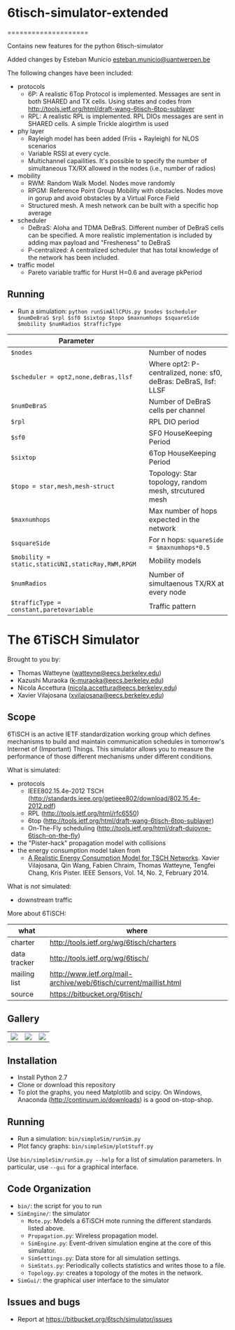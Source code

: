 # 6tisch-simulator-extended
====================

Contains new features for the python 6tisch-simulator 

Added changes by Esteban Municio <esteban.municio@uantwerpen.be>

The following changes have been included:
* protocols
	* 6P: A realistic 6Top Protocol is implemented. Messages are sent in both SHARED and TX cells. 
	  Using states and codes from http://tools.ietf.org/html/draft-wang-6tisch-6top-sublayer
	* RPL: A realistic RPL is implemented. RPL DIOs messages are sent in SHARED cells. A simple Trickle alogirthm is used
* phy layer
	* Rayleigh model has been added (Friis + Rayleigh) for NLOS scenarios
	* Variable RSSI at every cycle. 
	* Multichannel capailities. It's possible to specify the number of simultaneous TX/RX allowed in the nodes (i.e., number of radios)
* mobility
	* RWM: Random Walk Model. Nodes move randomly
	* RPGM: Reference Point Group Mobility with obstacles. Nodes move in gorup and avoid obstacles by a Virtual Force Field
	* Structured mesh. A mesh network can be built with a specific hop average
* scheduler
	* DeBraS: Aloha and TDMA DeBraS. Different number of DeBraS cells can be specified. A more realistic implementation is included by adding 
	  max payload and "Fresheness" to DeBraS
	* P-centralized: A centralized scheduler that has total knowledge of the network has been included.
* traffic model
	* Pareto variable traffic for Hurst H=0.6 and average pkPeriod

Running
-------

* Run a simulation:
`python runSimAllCPUs.py $nodes $scheduler $numDeBraS $rpl $sf0 $sixtop $topo $maxnumhops $squareSide $mobility $numRadios $trafficType`

| Parameter                                                |                                                            	|
|----------------------------------------------------------|--------------------------------------------------------------------|
|`$nodes`        					   |    Number of nodes                      				|
|`$scheduler = opt2,none,deBras,llsf`     		   |    Where opt2: P-centralized, none: sf0, deBras: DeBraS, llsf: LLSF|
|`$numDeBraS`      					   |    Number of DeBraS cells per channel 				|
|`$rpl`            					   |    RPL DIO period                              			|
|`$sf0`							   |	SF0 HouseKeeping Period						|
|`$sixtop`						   |	6Top HouseKeeping Period					|
|`$topo = star,mesh,mesh-struct`			   |	Topology: Star topology, random mesh, strcutured mesh		|
|`$maxnumhops`						   |	Max number of hops expected in the network			|
|`$squareSide`			 			   |	For n hops: `squareSide = $maxnumhops*0.5`			|
|`$mobility = static,staticUNI,staticRay,RWM,RPGM` 	   |	Mobility models							|
|`$numRadios` 						   |	Number of simultaenous TX/RX at every node			|
|`$trafficType = constant,paretovariable` 	           |    Traffic pattern							|

The 6TiSCH Simulator
====================

Brought to you by:

* Thomas Watteyne (watteyne@eecs.berkeley.edu)
* Kazushi Muraoka (k-muraoka@eecs.berkeley.edu)
* Nicola Accettura (nicola.accettura@eecs.berkeley.edu)
* Xavier Vilajosana (xvilajosana@eecs.berkeley.edu)

Scope
-----

6TiSCH is an active IETF standardization working group which defines mechanisms to build and maintain communication schedules in tomorrow's Internet of (Important) Things. This simulator allows you to measure the performance of those different mechanisms under different conditions.

What is simulated:

* protocols
    * IEEE802.15.4e-2012 TSCH (http://standards.ieee.org/getieee802/download/802.15.4e-2012.pdf)
    * RPL (http://tools.ietf.org/html/rfc6550)
    * 6top (http://tools.ietf.org/html/draft-wang-6tisch-6top-sublayer)
    * On-The-Fly scheduling (http://tools.ietf.org/html/draft-dujovne-6tisch-on-the-fly)
* the "Pister-hack" propagation model with collisions
* the energy consumption model taken from
    * [A Realistic Energy Consumption Model for TSCH Networks](http://ieeexplore.ieee.org/xpl/login.jsp?tp=&arnumber=6627960&url=http%3A%2F%2Fieeexplore.ieee.org%2Fiel7%2F7361%2F4427201%2F06627960.pdf%3Farnumber%3D6627960). Xavier Vilajosana, Qin Wang, Fabien Chraim, Thomas Watteyne, Tengfei Chang, Kris Pister. IEEE Sensors, Vol. 14, No. 2, February 2014.

What is *not* simulated:

* downstream traffic

More about 6TiSCH:

| what             | where                                                               |
|------------------|---------------------------------------------------------------------|
| charter          | http://tools.ietf.org/wg/6tisch/charters                            |
| data tracker     | http://tools.ietf.org/wg/6tisch/                                    |
| mailing list     | http://www.ietf.org/mail-archive/web/6tisch/current/maillist.html   |
| source           | https://bitbucket.org/6tisch/                                       |

Gallery
-------

|  |  |  |
|--|--|--|
| ![](https://bytebucket.org/6tisch/simulator/raw/master/examples/run_0_topology.png) | ![](https://bytebucket.org/6tisch/simulator/raw/master/examples/run_0_timelines.png) | ![](https://bytebucket.org/6tisch/simulator/raw/master/examples/gui.png) |

Installation
------------

* Install Python 2.7
* Clone or download this repository
* To plot the graphs, you need Matplotlib and scipy. On Windows, Anaconda (http://continuum.io/downloads) is a good on-stop-shop.

Running
-------

* Run a simulation: `bin/simpleSim/runSim.py`
* Plot fancy graphs: `bin/simpleSim/plotStuff.py`

Use `bin/simpleSim/runSim.py --help` for a list of simulation parameters. In particular, use `--gui` for a graphical interface.

Code Organization
-----------------

* `bin/`: the script for you to run
* `SimEngine/`: the simulator
    * `Mote.py`: Models a 6TiSCH mote running the different standards listed above.
    * `Propagation.py`: Wireless propagation model.
    * `SimEngine.py`: Event-driven simulation engine at the core of this simulator.
    * `SimSettings.py`: Data store for all simulation settings.
    * `SimStats.py`: Periodically collects statistics and writes those to a file.
    * `Topology.py`: creates a topology of the motes in the network.
* `SimGui/`: the graphical user interface to the simulator

Issues and bugs
---------------

* Report at https://bitbucket.org/6tsch/simulator/issues
